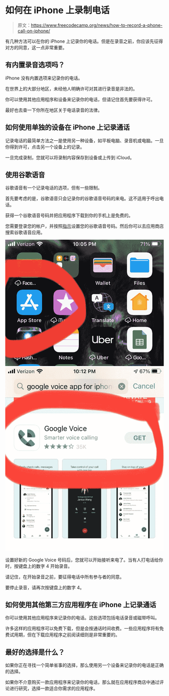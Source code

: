 # 如何在 iPhone 上录制电话

> 原文：<https://www.freecodecamp.org/news/how-to-record-a-phone-call-on-iphone/>

有几种方法可以在你的 iPhone 上记录你的电话。但是在录音之前，你应该先征得对方的同意，这一点非常重要。

## 有内置录音选项吗？

iPhone 没有内置选项来记录你的电话。

在世界上的大部分地区，未经他人明确许可对其进行录音是非法的。

你可以使用其他应用程序和设备来记录你的电话，但请记住首先要获得许可。

最好也去查一下你所在地区关于电话录音的法律。

## 如何使用单独的设备在 iPhone 上记录通话

记录电话的最简单方法之一是使用另一种设备，如平板电脑、录音机或电脑。一旦你得到许可，点击另一个设备上的记录。

一旦完成录制，您就可以将录制内容保存到设备或上传到 iCloud。

## 使用谷歌语音

谷歌语音有一个记录电话的选项，但有一些限制。

首先要考虑的是，谷歌语音只会记录你的谷歌语音号码的来电。这不适用于呼出电话。

获得一个谷歌语音号码并把应用程序下载到你的手机上是免费的。

您需要登录您的帐户，并按照[指示](https://support.google.com/voice/answer/115061?hl=en&co=GENIE.Platform%3DDesktop)设置您的谷歌语音号码。然后你可以去应用商店搜索谷歌语音应用。

![IMG_FFE535511785-1-2](img/e8e18955e0009e8ec22c0f7c298f2625.png)![IMG_D0B0AB533519-1-1](img/64facd2454f2341d7eb9f2bd219d71f4.png)

设置好新的 Google Voice 号码后，您就可以开始接听来电了。当有人打电话给你时，按键盘上的数字 4 开始录音。

请记住，在开始录音之前，要征得电话中所有参与者的同意。

要停止录音，请再次按键盘上的数字 4。

## 如何使用其他第三方应用程序在 iPhone 上记录通话

你可以使用其他应用程序来记录你的电话。这些选项包括电话录音或磁带呼叫。

许多这样的应用程序可以免费下载，但是会按通话时间收费。一些应用程序将有免费试用期，但在下载应用程序之前阅读细则是非常重要的。

## 最好的选择是什么？

如果你正在寻找一个简单省事的选择，那么使用另一个设备来记录你的电话是正确的选择。

如果你不介意购买一款应用程序来记录你的电话，那么就在应用程序商店中通过评论进行研究，选择一款适合你需求的应用程序。